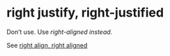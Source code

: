 # right justify, right-justified

Don’t use. Use *right-aligned instead.*

See [right align, right aligned](/style-guide/a-z-word-list-term-collections/l/left-align-left-aligned)
